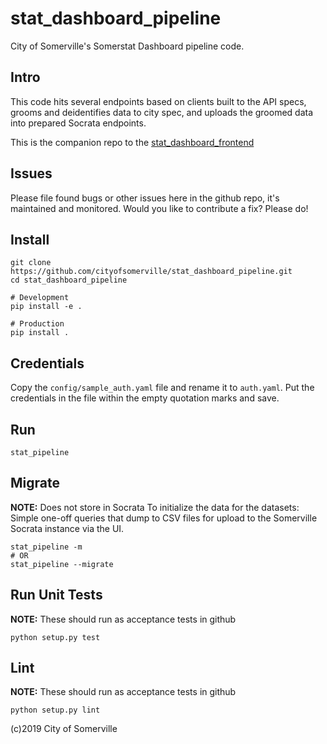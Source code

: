# stat_dashboard_pipeline
City of Somerville's Somerstat Dashboard pipeline code.

## Intro
This code hits several endpoints based on clients built to the API specs, grooms and deidentifies data to city spec, and uploads the groomed data into prepared Socrata endpoints.

This is the companion repo to the [stat_dashboard_frontend](https://github.com/cityofsomerville/stat_dashboard_frontend)

## Issues
Please file found bugs or other issues here in the github repo, it's maintained and monitored. Would you like to contribute a fix? Please do!

## Install
<!-- NOTE: This may be replaced by a pypi package, TBD. -->
```
git clone https://github.com/cityofsomerville/stat_dashboard_pipeline.git
cd stat_dashboard_pipeline

# Development
pip install -e .

# Production
pip install .

```
## Credentials
Copy the `config/sample_auth.yaml` file and rename it to `auth.yaml`. Put the credentials in the file within the empty quotation marks and save.

## Run
```
stat_pipeline
```

## Migrate
**NOTE:** Does not store in Socrata
To initialize the data for the datasets: Simple one-off queries that dump to CSV files for upload to the Somerville Socrata instance via the UI. 
```
stat_pipeline -m 
# OR
stat_pipeline --migrate
```

## Run Unit Tests
**NOTE:** These should run as acceptance tests in github
```
python setup.py test
```

## Lint
**NOTE:** These should run as acceptance tests in github
```
python setup.py lint
```


(c)2019 City of Somerville
